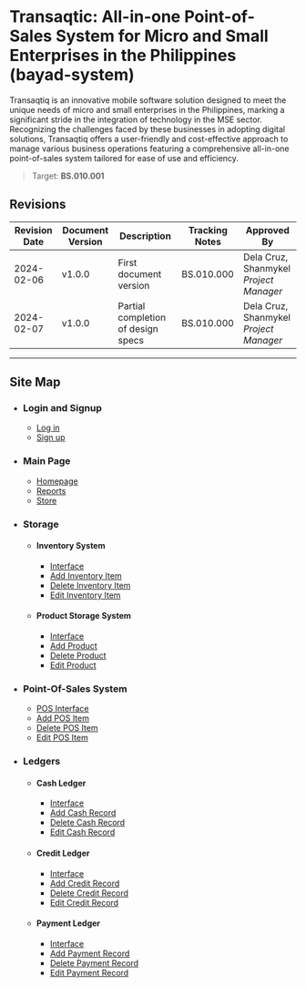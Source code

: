 # Transaqtic: All-in-one Point-of-Sales System for Micro and Small Enterprises in the Philippines (bayad-system)

Transaqtiq is an innovative mobile software solution designed to meet the unique needs of micro and small enterprises in the Philippines, marking a significant stride in the integration of technology in the MSE sector. Recognizing the challenges faced by these businesses in adopting digital solutions, Transaqtiq offers a user-friendly and cost-effective approach to manage various business operations featuring a comprehensive all-in-one point-of-sales system tailored for ease of use and efficiency.

> Target: **BS.010.001**

## Revisions

|Revision Date|Document Version| Description|Tracking Notes|Approved By|
|--|--|--|--|--|
|2024-02-06|v1.0.0|First document version|BS.010.000|Dela Cruz, Shanmykel<br>*Project Manager*|
|2024-02-07|v1.0.0|Partial completion of design specs|BS.010.000|Dela Cruz, Shanmykel<br>*Project Manager*|

---

## Site Map

- ### Login and Signup

  * [Log in](LogIn.md)
  * [Sign up](SignUp.md)

- ### Main Page

  * [Homepage](Homepage.md)
  * [Reports](Reports.md)
  * [Store](Store.md)

- ### Storage

  - #### Inventory System

    * [Interface](Inventory.md)
    * [Add Inventory Item]()
    * [Delete Inventory Item]()
    * [Edit Inventory Item]()

  - #### Product Storage System

    * [Interface](Products.md)
    * [Add Product]()
    * [Delete Product]()
    * [Edit Product]()

- ### Point-Of-Sales System

  * [POS Interface](PointOfSales.md)
  * [Add POS Item]()
  * [Delete POS Item]()
  * [Edit POS Item]()

- ### Ledgers

  * #### Cash Ledger

    * [Interface](CashLedger.md)
    * [Add Cash Record]()
    * [Delete Cash Record]()
    * [Edit Cash Record]()

  * #### Credit Ledger

    * [Interface](CreditLedger.md)
    * [Add Credit Record]()
    * [Delete Credit Record]()
    * [Edit Credit Record]()
  
  * #### Payment Ledger

    * [Interface](PaymentLedger.md)
    * [Add Payment Record]()
    * [Delete Payment Record]()
    * [Edit Payment Record]()